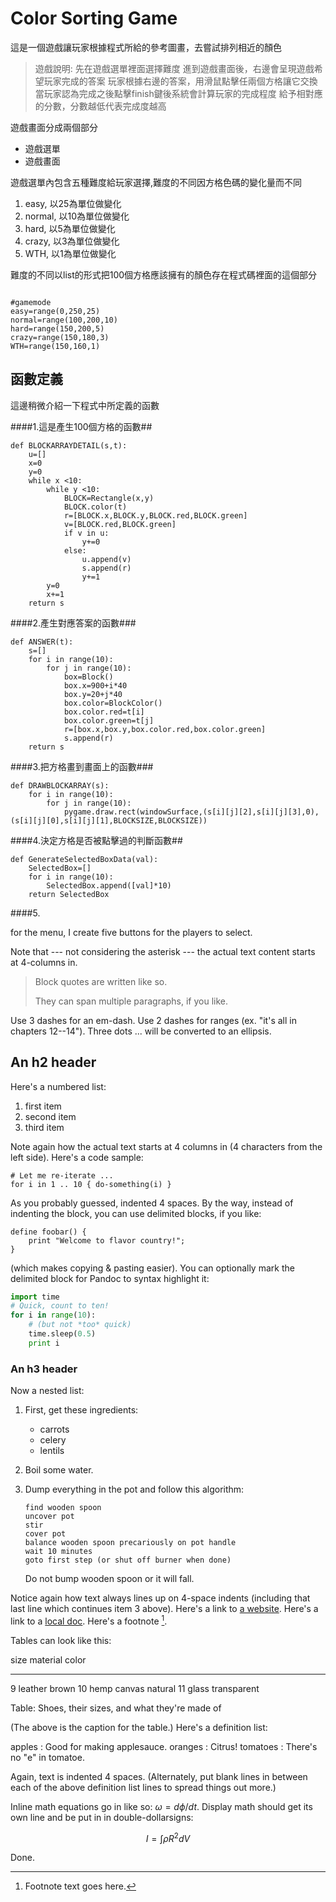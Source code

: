 Color Sorting Game
============

這是一個遊戲讓玩家根據程式所給的參考圖畫，去嘗試排列相近的顏色

>遊戲說明:
>先在遊戲選單裡面選擇難度
>進到遊戲畫面後，右邊會呈現遊戲希望玩家完成的答案
>玩家根據右邊的答案，用滑鼠點擊任兩個方格讓它交換
>當玩家認為完成之後點擊finish鍵後系統會計算玩家的完成程度
>給予相對應的分數，分數越低代表完成度越高

遊戲畫面分成兩個部分

  * 遊戲選單
  * 遊戲畫面

遊戲選單內包含五種難度給玩家選擇,難度的不同因方格色碼的變化量而不同
 1. easy, 以25為單位做變化
 2. normal, 以10為單位做變化
 3. hard, 以5為單位做變化
 4. crazy, 以3為單位做變化
 5. WTH, 以1為單位做變化

難度的不同以list的形式把100個方格應該擁有的顏色存在程式碼裡面的這個部分

~~~

#gamemode
easy=range(0,250,25)
normal=range(100,200,10)
hard=range(150,200,5)
crazy=range(150,180,3)
WTH=range(150,160,1)

~~~

函數定義
-----
這邊稍微介紹一下程式中所定義的函數

####1.這是產生100個方格的函數##

~~~
def BLOCKARRAYDETAIL(s,t):
    u=[]
    x=0
    y=0
    while x <10:
        while y <10:
            BLOCK=Rectangle(x,y)
            BLOCK.color(t)
            r=[BLOCK.x,BLOCK.y,BLOCK.red,BLOCK.green]
            v=[BLOCK.red,BLOCK.green]
            if v in u:
                y+=0
            else:
                u.append(v)
                s.append(r)
                y+=1
        y=0
        x+=1
    return s

~~~

####2.產生對應答案的函數###

~~~
def ANSWER(t):
    s=[]
    for i in range(10):
        for j in range(10):
            box=Block()
            box.x=900+i*40
            box.y=20+j*40
            box.color=BlockColor()
            box.color.red=t[i]
            box.color.green=t[j]
            r=[box.x,box.y,box.color.red,box.color.green]
            s.append(r)
    return s
~~~

####3.把方格畫到畫面上的函數###

~~~
def DRAWBLOCKARRAY(s):
    for i in range(10):
        for j in range(10):
            pygame.draw.rect(windowSurface,(s[i][j][2],s[i][j][3],0),(s[i][j][0],s[i][j][1],BLOCKSIZE,BLOCKSIZE)) 
~~~

####4.決定方格是否被點擊過的判斷函數##

~~~
def GenerateSelectedBoxData(val):
    SelectedBox=[]
    for i in range(10):
        SelectedBox.append([val]*10)
    return SelectedBox
~~~

####5.


for the menu, I create five buttons for the players to select.


Note that --- not considering the asterisk --- the actual text
content starts at 4-columns in.

> Block quotes are
> written like so.
>
> They can span multiple paragraphs,
> if you like.

Use 3 dashes for an em-dash. Use 2 dashes for ranges (ex. "it's all in
chapters 12--14"). Three dots ... will be converted to an ellipsis.



An h2 header
------------

Here's a numbered list:

 1. first item
 2. second item
 3. third item

Note again how the actual text starts at 4 columns in (4 characters
from the left side). Here's a code sample:

    # Let me re-iterate ...
    for i in 1 .. 10 { do-something(i) }

As you probably guessed, indented 4 spaces. By the way, instead of
indenting the block, you can use delimited blocks, if you like:

~~~
define foobar() {
    print "Welcome to flavor country!";
}
~~~

(which makes copying & pasting easier). You can optionally mark the
delimited block for Pandoc to syntax highlight it:

~~~python
import time
# Quick, count to ten!
for i in range(10):
    # (but not *too* quick)
    time.sleep(0.5)
    print i
~~~



### An h3 header ###

Now a nested list:

 1. First, get these ingredients:

      * carrots
      * celery
      * lentils

 2. Boil some water.

 3. Dump everything in the pot and follow
    this algorithm:

        find wooden spoon
        uncover pot
        stir
        cover pot
        balance wooden spoon precariously on pot handle
        wait 10 minutes
        goto first step (or shut off burner when done)

    Do not bump wooden spoon or it will fall.

Notice again how text always lines up on 4-space indents (including
that last line which continues item 3 above). Here's a link to [a
website](http://foo.bar). Here's a link to a [local
doc](local-doc.html). Here's a footnote [^1].

[^1]: Footnote text goes here.

Tables can look like this:

size  material      color
----  ------------  ------------
9     leather       brown
10    hemp canvas   natural
11    glass         transparent

Table: Shoes, their sizes, and what they're made of

(The above is the caption for the table.) Here's a definition list:

apples
  : Good for making applesauce.
oranges
  : Citrus!
tomatoes
  : There's no "e" in tomatoe.

Again, text is indented 4 spaces. (Alternately, put blank lines in
between each of the above definition list lines to spread things
out more.)

Inline math equations go in like so: $\omega = d\phi / dt$. Display
math should get its own line and be put in in double-dollarsigns:

$$I = \int \rho R^{2} dV$$

Done.
